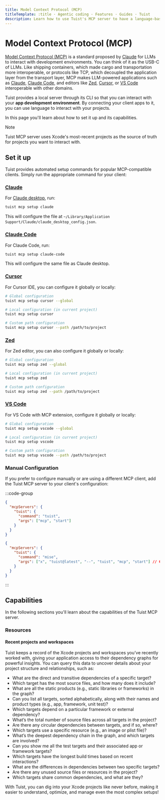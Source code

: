 ```yaml
---
title: Model Context Protocol (MCP)
titleTemplate: :title · Agentic coding · Features · Guides · Tuist
description: Learn how to use Tuist's MCP server to have a language-based interface for your app development environment.
---
```


# Model Context Protocol (MCP)

[Model Context Protocol (MCP)](https://www.claudemcp.com) is a standard proposed by [Claude](https://claude.ai) for LLMs to interact with development environments.
You can think of it as the USB-C of LLMs.
Like shipping containers, which made cargo and transportation more interoperable,
or protocols like TCP, which decoupled the application layer from the transport layer,
MCP makes LLM-powered applications such as [Claude](https://claude.ai/), [Claude Code](https://docs.anthropic.com/en/docs/claude-code), and editors like [Zed](https://zed.dev), [Cursor](https://www.cursor.com), or [VS Code](https://code.visualstudio.com) interoperable with other domains.

Tuist provides a local server through its CLI so that you can interact with your **app development environment**.
By connecting your client apps to it, you can use language to interact with your projects.

In this page you'll learn about how to set it up and its capabilities.

> [!NOTE]
> Tuist MCP server uses Xcode's most-recent projects as the source of truth for projects you want to interact with.

## Set it up

Tuist provides automated setup commands for popular MCP-compatible clients. Simply run the appropriate command for your client:

### [Claude](https://claude.ai)

For [Claude desktop](https://claude.ai/download), run:

```bash
tuist mcp setup claude
```

This will configure the file at `~/Library/Application Support/Claude/claude_desktop_config.json`.

### [Claude Code](https://docs.anthropic.com/en/docs/claude-code)

For Claude Code, run:

```bash
tuist mcp setup claude-code
```

This will configure the same file as Claude desktop.

### [Cursor](https://www.cursor.com)

For Cursor IDE, you can configure it globally or locally:

```bash
# Global configuration
tuist mcp setup cursor --global

# Local configuration (in current project)
tuist mcp setup cursor

# Custom path configuration
tuist mcp setup cursor --path /path/to/project
```

### [Zed](https://zed.dev)

For Zed editor, you can also configure it globally or locally:

```bash
# Global configuration
tuist mcp setup zed --global

# Local configuration (in current project)
tuist mcp setup zed

# Custom path configuration
tuist mcp setup zed --path /path/to/project
```

### [VS Code](https://code.visualstudio.com)

For VS Code with MCP extension, configure it globally or locally:

```bash
# Global configuration
tuist mcp setup vscode --global

# Local configuration (in current project)
tuist mcp setup vscode

# Custom path configuration
tuist mcp setup vscode --path /path/to/project
```

### Manual Configuration

If you prefer to configure manually or are using a different MCP client, add the Tuist MCP server to your client's configuration:

:::code-group

```json [Global Tuist installation (e.g. Homebrew)]
{
  "mcpServers": {
    "tuist": {
      "command": "tuist",
      "args": ["mcp", "start"]
    }
  }
}
```

```json [Mise installation]
{
  "mcpServers": {
    "tuist": {
      "command": "mise",
      "args": ["x", "tuist@latest", "--", "tuist", "mcp", "start"] // Or tuist@x.y.z to fix the version
    }
  }
}
```

:::

## Capabilities

In the following sections you'll learn about the capabilities of the Tuist MCP server.

### Resources

#### Recent projects and workspaces

Tuist keeps a record of the Xcode projects and workspaces you’ve recently worked with, giving your application access to their dependency graphs for powerful insights. You can query this data to uncover details about your project structure and relationships, such as:

- What are the direct and transitive dependencies of a specific target?
- Which target has the most source files, and how many does it include?
- What are all the static products (e.g., static libraries or frameworks) in the graph?
- Can you list all targets, sorted alphabetically, along with their names and product types (e.g., app, framework, unit test)?
- Which targets depend on a particular framework or external dependency?
- What’s the total number of source files across all targets in the project?
- Are there any circular dependencies between targets, and if so, where?
- Which targets use a specific resource (e.g., an image or plist file)?
- What’s the deepest dependency chain in the graph, and which targets are involved?
- Can you show me all the test targets and their associated app or framework targets?
- Which targets have the longest build times based on recent interactions?
- What are the differences in dependencies between two specific targets?
- Are there any unused source files or resources in the project?
- Which targets share common dependencies, and what are they?

With Tuist, you can dig into your Xcode projects like never before, making it easier to understand, optimize, and manage even the most complex setups!
